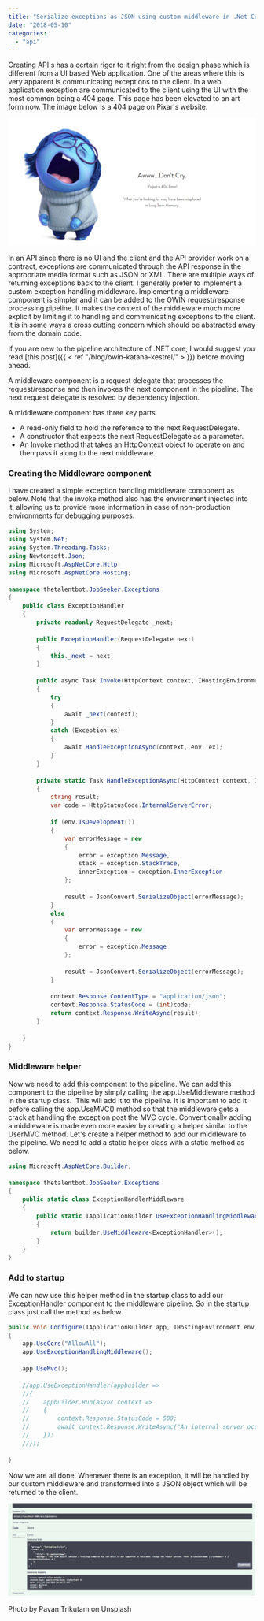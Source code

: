 ```yaml
---
title: "Serialize exceptions as JSON using custom middleware in .Net Core"
date: "2018-05-10"
categories: 
  - "api"
---
```


Creating API's has a certain rigor to it right from the design phase which is different from a UI based Web application. One of the areas where this is very apparent is communicating exceptions to the client. In a web application exception are communicated to the client using the UI with the most common being a 404 page. This page has been elevated to an art form now. The image below is a 404 page on Pixar's website.

![](images/pixar-404.png)

In an API since there is no UI and the client and the API provider work on a contract, exceptions are communicated through the API response in the appropriate media format such as JSON or XML. There are multiple ways of returning exceptions back to the client. I generally prefer to implement a custom exception handling middleware. Implementing a middleware component is simpler and it can be added to the OWIN request/response processing pipeline. It makes the context of the middleware much more explicit by limiting it to handling and communicating exceptions to the client. It is in some ways a cross cutting concern which should be abstracted away from the domain code.

If you are new to the pipeline architecture of .NET core, I would suggest you read [this post]({{ < ref "/blog/owin-katana-kestrel/" > }}) before moving ahead.

A middleware component is a request delegate that processes the request/response and then invokes the next component in the pipeline. The next request delegate is resolved by dependency injection.

A middleware component has three key parts

- A read-only field to hold the reference to the next RequestDelegate.
- A constructor that expects the next RequestDelegate as a parameter.
- An Invoke method that takes an HttpContext object to operate on and then pass it along to the next middleware.

### Creating the Middleware component

I have created a simple exception handling middleware component as below. Note that the invoke method also has the environment injected into it, allowing us to provide more information in case of non-production environments for debugging purposes.

```csharp
using System;
using System.Net;
using System.Threading.Tasks;
using Newtonsoft.Json;
using Microsoft.AspNetCore.Http;
using Microsoft.AspNetCore.Hosting;

namespace thetalentbot.JobSeeker.Exceptions
{
    public class ExceptionHandler
    {
        private readonly RequestDelegate _next;

        public ExceptionHandler(RequestDelegate next)
        {
            this._next = next;
        }

        public async Task Invoke(HttpContext context, IHostingEnvironment env)
        {
            try
            {
                await _next(context);
            }
            catch (Exception ex)
            {
                await HandleExceptionAsync(context, env, ex);
            }
        }

        private static Task HandleExceptionAsync(HttpContext context, IHostingEnvironment env, Exception exception)
        {
            string result;
            var code = HttpStatusCode.InternalServerError;

            if (env.IsDevelopment())
            {
                var errorMessage = new
                {
                    error = exception.Message,
                    stack = exception.StackTrace,
                    innerException = exception.InnerException
                };
                
                result = JsonConvert.SerializeObject(errorMessage);
            }
            else
            {                
                var errorMessage = new
                {
                    error = exception.Message                    
                };
                
                result = JsonConvert.SerializeObject(errorMessage);
            }

            context.Response.ContentType = "application/json";
            context.Response.StatusCode = (int)code;
            return context.Response.WriteAsync(result);
        }

    }
}
```

### Middleware helper

Now we need to add this component to the pipeline. We can add this component to the pipeline by simply calling the app.UseMiddleware method in the startup class.  This will add it to the pipeline. It is important to add it before calling the app.UseMVC() method so that the middleware gets a crack at handling the exception post the MVC cycle. Conventionally adding a middleware is made even more easier by creating a helper similar to the UserMVC method. Let's create a helper method to add our middleware to the pipeline. We need to add a static helper class with a static method as below.

```csharp
using Microsoft.AspNetCore.Builder;

namespace thetalentbot.JobSeeker.Exceptions
{
    public static class ExceptionHandlerMiddleware
    {
        public static IApplicationBuilder UseExceptionHandlingMiddleware(this IApplicationBuilder builder)
        {
            return builder.UseMiddleware<ExceptionHandler>();
        }
    }
}
```

### Add to startup

We can now use this helper method in the startup class to add our ExceptionHandler component to the middleware pipeline. So in the startup class just call the method as below.

```csharp
public void Configure(IApplicationBuilder app, IHostingEnvironment env)
{
    app.UseCors("AllowAll");
    app.UseExceptionHandlingMiddleware();

    app.UseMvc();

    //app.UseExceptionHandler(appbuilder =>
    //{
    //    appbuilder.Run(async context =>
    //    {
    //        context.Response.StatusCode = 500;
    //        await context.Response.WriteAsync("An internal server occured. Try again later");
    //    });
    //});

}
```

Now we are all done. Whenever there is an exception, it will be handled by our custom middleware and transformed into a JSON object which will be returned to the client.

![](images/ErrorAsJson-1024x385.png)

Photo by Pavan Trikutam on Unsplash
